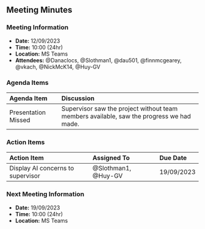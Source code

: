 ## Meeting Minutes
### Meeting Information
* **Date:** 12/09/2023
* **Time:** 10:00 (24hr)
* **Location:** MS Teams
* **Attendees:** @Danaclocs, @Slothman1, @dau501, @finnmcgearey, @vkach, @NickMcK14, @Huy-GV

### Agenda Items
|Agenda Item|Discussion|
|:-|:-|
|Presentation Missed|Supervisor saw the project without team members available, saw the progress we had made.|

### Action Items
|Action Item|Assigned To|Due Date|
|:-|:-|:-|
|Display AI concerns to supervisor|@Slothman1, @Huy-GV|19/09/2023|

### Next Meeting Information
* **Date:** 19/09/2023
* **Time:** 10:00 (24hr)
* **Location:** MS Teams
